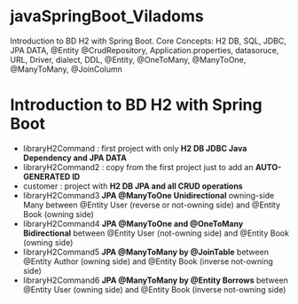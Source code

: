 # javaSpringBoot_Viladoms
Introduction to BD H2 with Spring Boot. Core Concepts: H2 DB, SQL, JDBC, JPA DATA, @Entity @CrudRepository, Application.properties, datasoruce, URL, Driver, dialect, DDL, @Entity, @OneToMany, @ManyToOne, @ManyToMany, @JoinColumn


# Introduction to BD H2 with Spring Boot

-  libraryH2Command : first project with only **H2 DB JDBC Java Dependency and JPA DATA**
-  libraryH2Command2 : copy from the first project  just to add an **AUTO-GENERATED ID** 
-  customer : project with **H2 DB JPA and all CRUD operations**
-  libraryH2Command3 **JPA @ManyToOne Unidirectional** owning-side Many between @Entity User (reverse or not-owning side) and @Entity Book (owning side)  
-  libraryH2Command4 **JPA @ManyToOne and @OneToMany Bidirectional** between @Entity User (not-owning side) and @Entity Book (owning side)
-  libraryH2Command5 **JPA @ManyToMany by @JoinTable** between @Entity Author (owning side) and @Entity Book (inverse not-owning side)
-  libraryH2Command6 **JPA @ManyToMany by @Entity Borrows** between @Entity User (owning side) and @Entity Book (inverse not-owning side)
